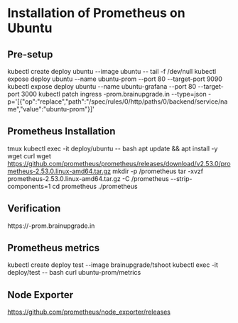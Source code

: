 # Installation of Prometheus on Ubuntu
## Pre-setup
kubectl create deploy ubuntu --image ubuntu -- tail -f /dev/null
kubectl expose deploy ubuntu --name ubuntu-prom --port 80 --target-port 9090
kubectl expose deploy ubuntu --name ubuntu-grafana --port 80 --target-port 3000
kubectl patch ingress <user>-prom.brainupgrade.in --type=json  -p='[{"op":"replace","path":"/spec/rules/0/http/paths/0/backend/service/name","value":"ubuntu-prom"}]'
## Prometheus Installation
tmux
kubectl exec -it deploy/ubuntu -- bash
apt update && apt install -y wget curl
wget https://github.com/prometheus/prometheus/releases/download/v2.53.0/prometheus-2.53.0.linux-amd64.tar.gz 
mkdir -p /prometheus
tar -xvzf prometheus-2.53.0.linux-amd64.tar.gz -C /prometheus --strip-components=1
cd prometheus
./prometheus

## Verification
https://<user>-prom.brainupgrade.in

## Prometheus metrics
kubectl create deploy test --image brainupgrade/tshoot
kubectl exec -it deploy/test -- bash
curl ubuntu-prom/metrics

## Node Exporter
https://github.com/prometheus/node_exporter/releases